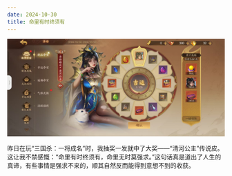 ```yaml
---
date: 2024-10-30
title: 命里有时终须有
---
```


![alt text](966519d02c8ca050dc064d479fb711e.jpg)

昨日在玩“三国杀：一将成名”时，我抽奖一发就中了大奖——“清河公主”传说皮。这让我不禁感慨：“命里有时终须有，命里无时莫强求。”这句话真是道出了人生的真谛，有些事情是强求不来的，顺其自然反而能得到意想不到的收获。
